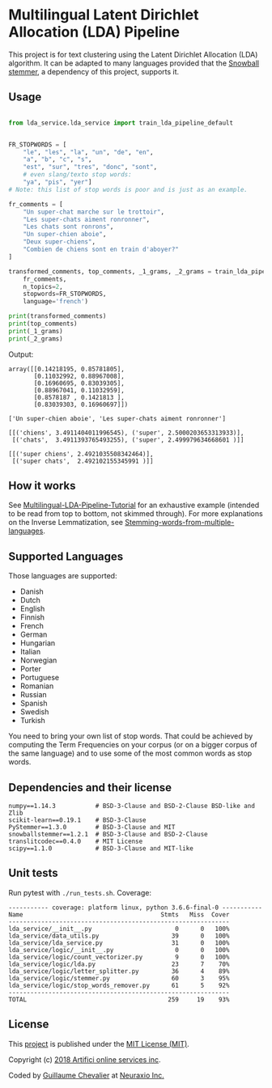 # Multilingual Latent Dirichlet Allocation (LDA) Pipeline

This project is for text clustering using the Latent Dirichlet Allocation (LDA) algorithm. It can be adapted to many languages provided that the [Snowball stemmer](http://snowball.tartarus.org/texts/stemmersoverview.html), a dependency of this project, supports it.

## Usage

```python

from lda_service.lda_service import train_lda_pipeline_default


FR_STOPWORDS = [
    "le", "les", "la", "un", "de", "en",
    "a", "b", "c", "s",
    "est", "sur", "tres", "donc", "sont",
    # even slang/texto stop words:
    "ya", "pis", "yer"]
# Note: this list of stop words is poor and is just as an example.

fr_comments = [
    "Un super-chat marche sur le trottoir",
    "Les super-chats aiment ronronner",
    "Les chats sont ronrons",
    "Un super-chien aboie",
    "Deux super-chiens",
    "Combien de chiens sont en train d'aboyer?"
]

transformed_comments, top_comments, _1_grams, _2_grams = train_lda_pipeline_default(
    fr_comments,
    n_topics=2,
    stopwords=FR_STOPWORDS,
    language='french')

print(transformed_comments)
print(top_comments)
print(_1_grams)
print(_2_grams)
```
Output:
```
array([[0.14218195, 0.85781805],
       [0.11032992, 0.88967008],
       [0.16960695, 0.83039305],
       [0.88967041, 0.11032959],
       [0.8578187 , 0.1421813 ],
       [0.83039303, 0.16960697]])

['Un super-chien aboie', 'Les super-chats aiment ronronner']

[[('chiens', 3.4911404011996545), ('super', 2.5000203653313933)],
 [('chats',  3.4911393765493255), ('super', 2.499979634668601 )]]

[[('super chiens', 2.4921035508342464)],
 [('super chats',  2.492102155345991 )]]
```

## How it works

See [Multilingual-LDA-Pipeline-Tutorial](https://github.com/ArtificiAI/Multilingual-Latent-Dirichlet-Allocation-LDA/blob/master/Multilingual-LDA-Pipeline-Tutorial.ipynb) for an exhaustive example (intended to be read from top to bottom, not skimmed through). For more explanations on the Inverse Lemmatization, see [Stemming-words-from-multiple-languages](https://github.com/ArtificiAI/Multilingual-Latent-Dirichlet-Allocation-LDA/blob/master/Stemming-words-from-multiple-languages.ipynb).

## Supported Languages

Those languages are supported:

- Danish
- Dutch
- English
- Finnish
- French
- German
- Hungarian
- Italian
- Norwegian
- Porter
- Portuguese
- Romanian
- Russian
- Spanish
- Swedish
- Turkish

You need to bring your own list of stop words. That could be achieved by computing the Term Frequencies on your corpus (or on a bigger corpus of the same language) and to use some of the most common words as stop words.

## Dependencies and their license

```
numpy==1.14.3           # BSD-3-Clause and BSD-2-Clause BSD-like and Zlib
scikit-learn==0.19.1    # BSD-3-Clause
PyStemmer==1.3.0        # BSD-3-Clause and MIT
snowballstemmer==1.2.1  # BSD-3-Clause and BSD-2-Clause
translitcodec==0.4.0    # MIT License
scipy==1.1.0            # BSD-3-Clause and MIT-like
```

## Unit tests

Run pytest with `./run_tests.sh`. Coverage:

```
----------- coverage: platform linux, python 3.6.6-final-0 -----------
Name                                      Stmts   Miss  Cover
-------------------------------------------------------------
lda_service/__init__.py                       0      0   100%
lda_service/data_utils.py                    39      0   100%
lda_service/lda_service.py                   31      0   100%
lda_service/logic/__init__.py                 0      0   100%
lda_service/logic/count_vectorizer.py         9      0   100%
lda_service/logic/lda.py                     23      7    70%
lda_service/logic/letter_splitter.py         36      4    89%
lda_service/logic/stemmer.py                 60      3    95%
lda_service/logic/stop_words_remover.py      61      5    92%
-------------------------------------------------------------
TOTAL                                       259     19    93%
```

## License

This [project](https://github.com/ArtificiAI/Multilingual-Latent-Dirichlet-Allocation-LDA) is published under the [MIT License (MIT)](https://github.com/ArtificiAI/Multilingual-Latent-Dirichlet-Allocation-LDA/blob/master/LICENSE).

Copyright (c) [2018 Artifici online services inc](https://github.com/ArtificiAI).

Coded by [Guillaume Chevalier](https://github.com/guillaume-chevalier) at [Neuraxio Inc.](https://github.com/Neuraxio)
